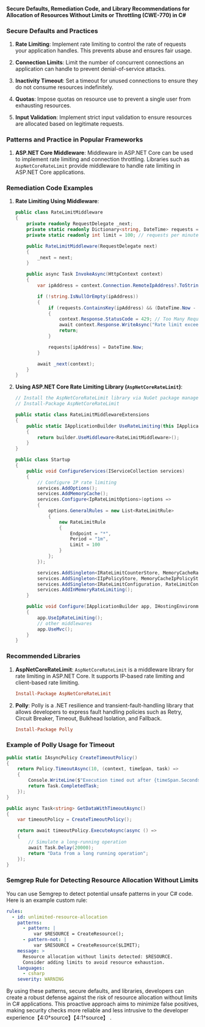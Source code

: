 #### Secure Defaults, Remediation Code, and Library Recommendations for Allocation of Resources Without Limits or Throttling (CWE-770) in C#

### Secure Defaults and Practices

1. **Rate Limiting**:
   Implement rate limiting to control the rate of requests your application handles. This prevents abuse and ensures fair usage.

2. **Connection Limits**:
   Limit the number of concurrent connections an application can handle to prevent denial-of-service attacks.

3. **Inactivity Timeout**:
   Set a timeout for unused connections to ensure they do not consume resources indefinitely.

4. **Quotas**:
   Impose quotas on resource use to prevent a single user from exhausting resources.

5. **Input Validation**:
   Implement strict input validation to ensure resources are allocated based on legitimate requests.

### Patterns and Practice in Popular Frameworks

1. **ASP.NET Core Middleware**:
   Middleware in ASP.NET Core can be used to implement rate limiting and connection throttling. Libraries such as `AspNetCoreRateLimit` provide middleware to handle rate limiting in ASP.NET Core applications.

### Remediation Code Examples

1. **Rate Limiting Using Middleware**:
   ```csharp
   public class RateLimitMiddleware
   {
       private readonly RequestDelegate _next;
       private static readonly Dictionary<string, DateTime> requests = new Dictionary<string, DateTime>();
       private static readonly int limit = 100; // requests per minute

       public RateLimitMiddleware(RequestDelegate next)
       {
           _next = next;
       }

       public async Task InvokeAsync(HttpContext context)
       {
           var ipAddress = context.Connection.RemoteIpAddress?.ToString();

           if (!string.IsNullOrEmpty(ipAddress))
           {
               if (requests.ContainsKey(ipAddress) && (DateTime.Now - requests[ipAddress]).TotalMinutes < 1)
               {
                   context.Response.StatusCode = 429; // Too Many Requests
                   await context.Response.WriteAsync("Rate limit exceeded. Please try again later.");
                   return;
               }

               requests[ipAddress] = DateTime.Now;
           }

           await _next(context);
       }
   }
   ```

2. **Using ASP.NET Core Rate Limiting Library (`AspNetCoreRateLimit`)**:
   ```csharp
   // Install the AspNetCoreRateLimit library via NuGet package manager
   // Install-Package AspNetCoreRateLimit

   public static class RateLimitMiddlewareExtensions
   {
       public static IApplicationBuilder UseRateLimiting(this IApplicationBuilder builder)
       {
           return builder.UseMiddleware<RateLimitMiddleware>();
       }
   }

   public class Startup
   {
       public void ConfigureServices(IServiceCollection services)
       {
           // Configure IP rate limiting
           services.AddOptions();
           services.AddMemoryCache();
           services.Configure<IpRateLimitOptions>(options =>
           {
               options.GeneralRules = new List<RateLimitRule>
               {
                   new RateLimitRule
                   {
                       Endpoint = "*",
                       Period = "1m",
                       Limit = 100
                   }
               };
           });

           services.AddSingleton<IRateLimitCounterStore, MemoryCacheRateLimitCounterStore>();
           services.AddSingleton<IIpPolicyStore, MemoryCacheIpPolicyStore>();
           services.AddSingleton<IRateLimitConfiguration, RateLimitConfiguration>();
           services.AddInMemoryRateLimiting();
       }

       public void Configure(IApplicationBuilder app, IHostingEnvironment env)
       {
           app.UseIpRateLimiting();
           // other middlewares
           app.UseMvc();
       }
   }
   ```

### Recommended Libraries

1. **AspNetCoreRateLimit**:
   `AspNetCoreRateLimit` is a middleware library for rate limiting in ASP.NET Core. It supports IP-based rate limiting and client-based rate limiting.
   ```ini
   Install-Package AspNetCoreRateLimit
   ```

2. **Polly**:
   Polly is a .NET resilience and transient-fault-handling library that allows developers to express fault handling policies such as Retry, Circuit Breaker, Timeout, Bulkhead Isolation, and Fallback.
   ```ini
   Install-Package Polly
   ```

### Example of Polly Usage for Timeout

```csharp
public static IAsyncPolicy CreateTimeoutPolicy()
{
    return Policy.TimeoutAsync(10, (context, timeSpan, task) =>
    {
        Console.WriteLine($"Execution timed out after {timeSpan.Seconds} seconds.");
        return Task.CompletedTask;
    });
}

public async Task<string> GetDataWithTimeoutAsync()
{
    var timeoutPolicy = CreateTimeoutPolicy();

    return await timeoutPolicy.ExecuteAsync(async () =>
    {
        // Simulate a long-running operation
        await Task.Delay(20000);
        return "Data from a long running operation";
    });
}
```

### Semgrep Rule for Detecting Resource Allocation Without Limits

You can use Semgrep to detect potential unsafe patterns in your C# code. Here is an example custom rule:
```yaml
rules:
  - id: unlimited-resource-allocation
    patterns:
      - pattern: |
          var $RESOURCE = CreateResource();
      - pattern-not: |
          var $RESOURCE = CreateResource($LIMIT);
    message: >
      Resource allocation without limits detected: $RESOURCE.
      Consider adding limits to avoid resource exhaustion.
    languages:
      - csharp
    severity: WARNING
```

By using these patterns, secure defaults, and libraries, developers can create a robust defense against the risk of resource allocation without limits in C# applications. This proactive approach aims to minimize false positives, making security checks more reliable and less intrusive to the developer experience【4:0†source】【4:1†source】  .